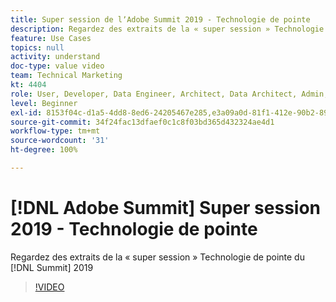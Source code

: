 ```yaml
---
title: Super session de lʼAdobe Summit 2019 - Technologie de pointe
description: Regardez des extraits de la « super session » Technologie de pointe du Summit 2019
feature: Use Cases
topics: null
activity: understand
doc-type: value video
team: Technical Marketing
kt: 4404
role: User, Developer, Data Engineer, Architect, Data Architect, Admin, Leader
level: Beginner
exl-id: 8153f04c-d1a5-4dd8-8ed6-24205467e285,e3a09a0d-81f1-412e-90b2-89161f8dd9e3
source-git-commit: 34f24fac13dfaef0c1c8f03bd365d432324ae4d1
workflow-type: tm+mt
source-wordcount: '31'
ht-degree: 100%

---
```


# [!DNL Adobe Summit] Super session 2019 - Technologie de pointe

Regardez des extraits de la « super session » Technologie de pointe du [!DNL Summit] 2019

>[!VIDEO](https://video.tv.adobe.com/v/30548/?quality=12)
